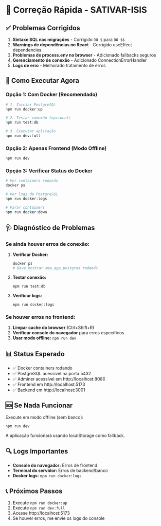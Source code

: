 # 🚀 Correção Rápida - SATIVAR-ISIS

## ✅ Problemas Corrigidos

1. **Sintaxe SQL nas migrações** - Corrigido `DO $` para `DO $$`
2. **Warnings de dependências no React** - Corrigido useEffect dependencies
3. **Problemas de process.env no browser** - Adicionado fallbacks seguros
4. **Gerenciamento de conexão** - Adicionado ConnectionErrorHandler
5. **Logs de erro** - Melhorado tratamento de erros

## 🔧 Como Executar Agora

### Opção 1: Com Docker (Recomendado)
```bash
# 1. Iniciar PostgreSQL
npm run docker:up

# 2. Testar conexão (opcional)
npm run test:db

# 3. Executar aplicação
npm run dev:full
```

### Opção 2: Apenas Frontend (Modo Offline)
```bash
npm run dev
```

### Opção 3: Verificar Status do Docker
```bash
# Ver containers rodando
docker ps

# Ver logs do PostgreSQL
npm run docker:logs

# Parar containers
npm run docker:down
```

## 🩺 Diagnóstico de Problemas

### Se ainda houver erros de conexão:

1. **Verificar Docker:**
   ```bash
   docker ps
   # Deve mostrar meu_app_postgres rodando
   ```

2. **Testar conexão:**
   ```bash
   npm run test:db
   ```

3. **Verificar logs:**
   ```bash
   npm run docker:logs
   ```

### Se houver erros no frontend:

1. **Limpar cache do browser** (Ctrl+Shift+R)
2. **Verificar console do navegador** para erros específicos
3. **Usar modo offline:** `npm run dev`

## 📊 Status Esperado

- ✅ Docker containers rodando
- ✅ PostgreSQL acessível na porta 5432
- ✅ Adminer acessível em http://localhost:8080
- ✅ Frontend em http://localhost:5173
- ✅ Backend em http://localhost:3001

## 🆘 Se Nada Funcionar

Execute em modo offline (sem banco):
```bash
npm run dev
```

A aplicação funcionará usando localStorage como fallback.

## 🔍 Logs Importantes

- **Console do navegador:** Erros de frontend
- **Terminal do servidor:** Erros de backend/banco
- **Docker logs:** `npm run docker:logs`

## 📞 Próximos Passos

1. Execute `npm run docker:up`
2. Execute `npm run dev:full`
3. Acesse http://localhost:5173
4. Se houver erros, me envie os logs do console